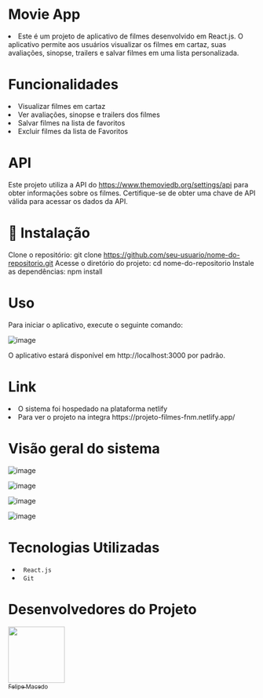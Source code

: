   
# Movie App
<li>Este é um projeto de aplicativo de filmes desenvolvido em React.js. O aplicativo permite aos usuários visualizar os filmes em cartaz, suas avaliações, sinopse, trailers e salvar filmes em uma lista personalizada. 

# Funcionalidades
<li> Visualizar filmes em cartaz 
<li> Ver avaliações, sinopse e trailers dos filmes 
<li> Salvar filmes na lista de favoritos 
<li> Excluir filmes da lista de Favoritos 
  
# API
Este projeto utiliza a API do https://www.themoviedb.org/settings/api  para obter informações sobre os filmes. Certifique-se de obter uma chave de API válida para acessar os dados da API.

# 📁 Instalação
Clone o repositório: git clone https://github.com/seu-usuario/nome-do-repositorio.git
Acesse o diretório do projeto: cd nome-do-repositorio
Instale as dependências: npm install

# Uso
Para iniciar o aplicativo, execute o seguinte comando:

![image](https://github.com/FelipeNogarolli99/Projeto-Filmes/assets/106127810/f1186889-8613-4078-9a8f-be8d56b0a319)

O aplicativo estará disponível em http://localhost:3000 por padrão.

# Link
<li> O sistema foi hospedado na plataforma netlify</li>
<li> Para ver o projeto na integra https://projeto-filmes-fnm.netlify.app/ </li>

# Visão geral do sistema 

![image](https://github.com/FelipeNogarolli99/Projeto-Filmes/assets/106127810/d3d1997c-e30a-40f5-bfbf-2c95a1b7e51e)

![image](https://github.com/FelipeNogarolli99/Projeto-Filmes/assets/106127810/424615d4-b0d4-4ae6-a25d-afecb8aaf450)

![image](https://github.com/FelipeNogarolli99/Projeto-Filmes/assets/106127810/a39ab8b2-a153-420e-9619-45dd4024e707)

![image](https://github.com/FelipeNogarolli99/Projeto-Filmes/assets/106127810/e5beb4fa-5fcb-42f6-8ee0-335a83ab2e30)


 # Tecnologias Utilizadas
 <ul>
 <li> <code> React.js </code> </li>

 <li> <code> Git </code> </li>
 
 </ul>
 
 # Desenvolvedores do Projeto
 
 
 [<img src="https://avatars.githubusercontent.com/u/106127810?v=4" width=115><br><sub>Felipe Macedo </sub>](https://github.com/felipenogarolli99) 
